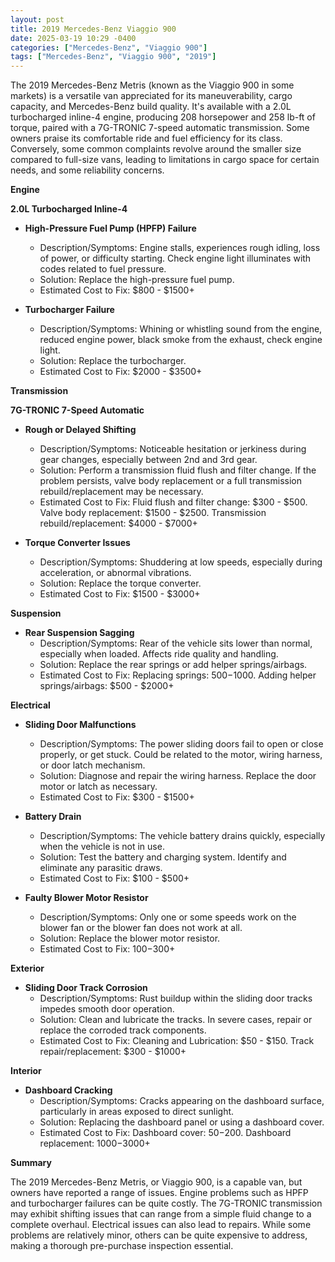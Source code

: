 ```yaml
---
layout: post
title: 2019 Mercedes-Benz Viaggio 900
date: 2025-03-19 10:29 -0400
categories: ["Mercedes-Benz", "Viaggio 900"]
tags: ["Mercedes-Benz", "Viaggio 900", "2019"]
---
```

The 2019 Mercedes-Benz Metris (known as the Viaggio 900 in some markets) is a versatile van appreciated for its maneuverability, cargo capacity, and Mercedes-Benz build quality. It's available with a 2.0L turbocharged inline-4 engine, producing 208 horsepower and 258 lb-ft of torque, paired with a 7G-TRONIC 7-speed automatic transmission. Some owners praise its comfortable ride and fuel efficiency for its class. Conversely, some common complaints revolve around the smaller size compared to full-size vans, leading to limitations in cargo space for certain needs, and some reliability concerns.

**Engine**

**2.0L Turbocharged Inline-4**

*   **High-Pressure Fuel Pump (HPFP) Failure**
    *   Description/Symptoms: Engine stalls, experiences rough idling, loss of power, or difficulty starting. Check engine light illuminates with codes related to fuel pressure.
    *   Solution: Replace the high-pressure fuel pump.
    *   Estimated Cost to Fix: $800 - $1500+

*   **Turbocharger Failure**
    *   Description/Symptoms: Whining or whistling sound from the engine, reduced engine power, black smoke from the exhaust, check engine light.
    *   Solution: Replace the turbocharger.
    *   Estimated Cost to Fix: $2000 - $3500+

**Transmission**

**7G-TRONIC 7-Speed Automatic**

*   **Rough or Delayed Shifting**
    *   Description/Symptoms: Noticeable hesitation or jerkiness during gear changes, especially between 2nd and 3rd gear.
    *   Solution: Perform a transmission fluid flush and filter change. If the problem persists, valve body replacement or a full transmission rebuild/replacement may be necessary.
    *   Estimated Cost to Fix: Fluid flush and filter change: $300 - $500. Valve body replacement: $1500 - $2500. Transmission rebuild/replacement: $4000 - $7000+

*   **Torque Converter Issues**
    *   Description/Symptoms: Shuddering at low speeds, especially during acceleration, or abnormal vibrations.
    *   Solution: Replace the torque converter.
    *   Estimated Cost to Fix: $1500 - $3000+

**Suspension**

*   **Rear Suspension Sagging**
    *   Description/Symptoms: Rear of the vehicle sits lower than normal, especially when loaded. Affects ride quality and handling.
    *   Solution: Replace the rear springs or add helper springs/airbags.
    *   Estimated Cost to Fix: Replacing springs: $500-$1000. Adding helper springs/airbags: $500 - $2000+

**Electrical**

*   **Sliding Door Malfunctions**
    *   Description/Symptoms: The power sliding doors fail to open or close properly, or get stuck. Could be related to the motor, wiring harness, or door latch mechanism.
    *   Solution: Diagnose and repair the wiring harness. Replace the door motor or latch as necessary.
    *   Estimated Cost to Fix: $300 - $1500+

*   **Battery Drain**
    *   Description/Symptoms: The vehicle battery drains quickly, especially when the vehicle is not in use.
    *   Solution: Test the battery and charging system. Identify and eliminate any parasitic draws.
    *   Estimated Cost to Fix: $100 - $500+

*   **Faulty Blower Motor Resistor**
    *   Description/Symptoms: Only one or some speeds work on the blower fan or the blower fan does not work at all.
    *   Solution: Replace the blower motor resistor.
    *   Estimated Cost to Fix: $100-$300+

**Exterior**

*   **Sliding Door Track Corrosion**
    *   Description/Symptoms: Rust buildup within the sliding door tracks impedes smooth door operation.
    *   Solution: Clean and lubricate the tracks. In severe cases, repair or replace the corroded track components.
    *   Estimated Cost to Fix: Cleaning and Lubrication: $50 - $150. Track repair/replacement: $300 - $1000+

**Interior**

*   **Dashboard Cracking**
    *   Description/Symptoms: Cracks appearing on the dashboard surface, particularly in areas exposed to direct sunlight.
    *   Solution: Replacing the dashboard panel or using a dashboard cover.
    *   Estimated Cost to Fix: Dashboard cover: $50-$200. Dashboard replacement: $1000-$3000+

**Summary**

The 2019 Mercedes-Benz Metris, or Viaggio 900, is a capable van, but owners have reported a range of issues. Engine problems such as HPFP and turbocharger failures can be quite costly. The 7G-TRONIC transmission may exhibit shifting issues that can range from a simple fluid change to a complete overhaul. Electrical issues can also lead to repairs. While some problems are relatively minor, others can be quite expensive to address, making a thorough pre-purchase inspection essential.

